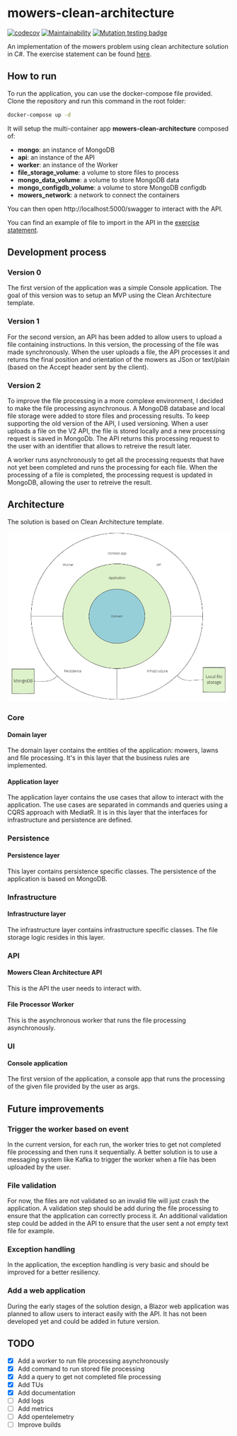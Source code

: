 # mowers-clean-architecture
[![codecov](https://codecov.io/github/edirand/mowers-clean-architecture/branch/main/graph/badge.svg?token=92RGYG3LM0)](https://codecov.io/github/edirand/mowers-clean-architecture)
[![Maintainability](https://api.codeclimate.com/v1/badges/fdd80940f49d1270959c/maintainability)](https://codeclimate.com/repos/63bb3635d9ad0d7e450000f6/maintainability)
[![Mutation testing badge](https://img.shields.io/endpoint?style=flat&url=https%3A%2F%2Fbadge-api.stryker-mutator.io%2Fgithub.com%2Fedirand%2Fmowers-clean-architecture%2Fmain)](https://dashboard.stryker-mutator.io/reports/github.com/edirand/mowers-clean-architecture/main)

An implementation of the mowers problem using clean architecture solution in C#. The exercise statement can be found [here](docs/01_exercise_statement.md).

## How to run

To run the application, you can use the docker-compose file provided. Clone the repository and run this command in the root folder:  

```sh
docker-compose up -d
```

It will setup the multi-container app **mowers-clean-architecture** composed of:
- **mongo**: an instance of MongoDB
- **api**: an instance of the API
- **worker**: an instance of the Worker
- **file_storage_volume**: a volume to store files to process
- **mongo_data_volume**: a volume to store MongoDB data
- **mongo_configdb_volume**: a volume to store MongoDB configdb
- **mowers_network**: a network to connect the containers

You can then open http://localhost:5000/swagger to interact with the API.

You can find an example of file to import in the API in the [exercise statement](docs/01_exercise_statement.md).

## Development process

### Version 0

The first version of the application was a simple Console application. The goal of this version was to setup an MVP using the Clean Architecture template.

### Version 1

For the second version, an API has been added to allow users to upload a file containing instructions. In this version, the processing of the file was made synchronously. When the user uploads a file, the API processes it and returns the final position and orientation of the mowers as JSon or text/plain (based on the Accept header sent by the client).

### Version 2

To improve the file processing in a more complexe environment, I decided to make the file processing asynchronous. A MongoDB database and local file storage were added to store files and processing results. To keep supporting the old version of the API, I used versioning. When a user uploads a file on the V2 API, the file is stored locally and a new processing request is saved in MongoDb. The API returns this processing request to the user with an identifier that allows to retreive the result later.

A worker runs asynchronously to get all the processing requests that have not yet been completed and runs the processing for each file. When the processing of a file is completed, the processing request is updated in MongoDB, allowing the user to retreive the result.


## Architecture

The solution is based on Clean Architecture template. 

![architecture](docs/imgs/Architecture.png)

### Core

#### Domain layer

The domain layer contains the entities of the application: mowers, lawns and file processing. It's in this layer that the business rules are implemented.

#### Application layer

The application layer contains the use cases that allow to interact with the application. The use cases are separated in commands and queries using a CQRS approach with MediatR. It is in this layer that the interfaces for infrastructure and persistence are defined.

### Persistence 

#### Persistence layer

This layer contains persistence specific classes. The persistence of the application is based on MongoDB.

### Infrastructure
#### Infrastructure layer

The infrastructure layer contains infrastructure specific classes. The file storage logic resides in this layer.

### API
#### Mowers Clean Architecture API

This is the API the user needs to interact with. 

#### File Processor Worker

This is the asynchronous worker that runs the file processing asynchronously.

### UI
#### Console application

The first version of the application, a console app that runs the processing of the given file provided by the user as args.

## Future improvements

### Trigger the worker based on event

In the current version, for each run, the worker tries to get not completed file processing and then runs it sequentially. A better solution is to use a messaging system like Kafka to trigger the worker when a file has been uploaded by the user. 

### File validation

For now, the files are not validated so an invalid file will just crash the application. A validation step should be add during the file processing to ensure that the application can correctly process it. An additional validation step could be added in the API to ensure that the user sent a not empty text file for example.

### Exception handling

In the application, the exception handling is very basic and should be improved for a better resiliency.

### Add a web application

During the early stages of the solution design, a Blazor web application was planned to allow users to interact easily with the API. It has not been developed yet and could be added in future version. 

## TODO

- [X] Add a worker to run file processing asynchronously
- [X] Add command to run stored file processing
- [x] Add a query to get not completed file processing 
- [X] Add TUs
- [X] Add documentation
- [ ] Add logs
- [ ] Add metrics
- [ ] Add opentelemetry 
- [ ] Improve builds
